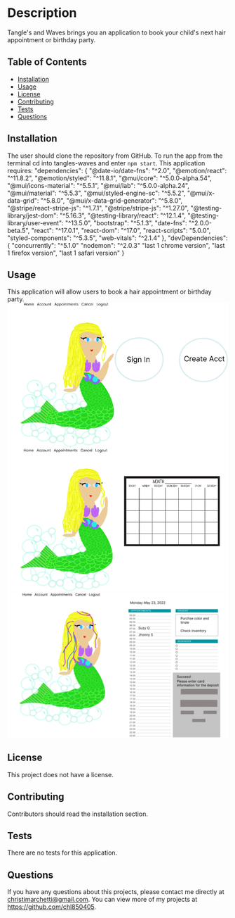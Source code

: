 # Description

Tangle's and Waves brings you an application to book your child's next hair appointment or birthday party.

## Table of Contents

- [Installation](#installation)
- [Usage](#usage)
- [License](#license)
- [Contributing](#contributing)
- [Tests](#tests)
- [Questions](#questions)

## Installation

The user should clone the repository from GitHub. To run the app from the terminal cd into tangles-waves and enter `npm start`. This application requires:
"dependencies": {
  "@date-io/date-fns": "^2.0",
    "@emotion/react": "^11.8.2",
    "@emotion/styled": "^11.8.1",
    "@mui/core": "^5.0.0-alpha.54",
    "@mui/icons-material": "^5.5.1",
    "@mui/lab": "^5.0.0-alpha.24",
    "@mui/material": "^5.5.3",
    "@mui/styled-engine-sc": "^5.5.2",
    "@mui/x-data-grid": "^5.8.0",
    "@mui/x-data-grid-generator": "^5.8.0",
    "@stripe/react-stripe-js": "^1.7.1",
    "@stripe/stripe-js": "^1.27.0",
    "@testing-library/jest-dom": "^5.16.3",
    "@testing-library/react": "^12.1.4",
    "@testing-library/user-event": "^13.5.0",
    "bootstrap": "^5.1.3",
    "date-fns": "^2.0.0-beta.5",
    "react": "^17.0.1",
    "react-dom": "^17.0",
    "react-scripts": "5.0.0",
    "styled-components": "^5.3.5",
    "web-vitals": "^2.1.4"
},
"devDependencies": {
"concurrently": "^5.1.0"
"nodemon": "^2.0.3"
"last 1 chrome version",
"last 1 firefox version",
"last 1 safari version"
}

## Usage

This application will allow users to book a hair appointment or birthday party.
<br/>
![mockup](./src/assets/images/tangles%26waves.png) <br/>
![mockup](./src/assets/images/schedule.png)<br/>
![mockup](./src/assets/images/appointments.png)<br/>

## License

This project does not have a license.

## Contributing

Contributors should read the installation section.

## Tests

There are no tests for this application.

## Questions

If you have any questions about this projects, please contact me directly at christimarchetti@gmail.com. You can view more of my projects at https://github.com/chl850405.
